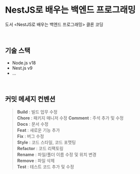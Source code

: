 # NestJS로 배우는 백엔드 프로그래밍
도서 <NestJS로 배우는 백엔드 프로그래밍> 클론 코딩

<br>

## 기술 스택
- Node.js v18
- Nest.js v9
- ...

<br>

## 커밋 메세지 컨벤션
> **Build** : 빌드 업무 수정     
> **Chore** : 패키지 매니저 수정
> **Comment** : 주석 추가 및 수정  
> **Docs** : 문서 수정  
> **Feat** : 새로운 기능 추가  
> **Fix** : 버그 수정  
> **Style** : 코드 스타일, 코드 포맷팅  
> **Refactor** : 코드 리팩토링  
> **Rename** : 파일/폴더 이름 수정 및 위치 변경  
> **Remove** : 파일 삭제  
> **Test** : 테스트 코드 추가 및 수정  
